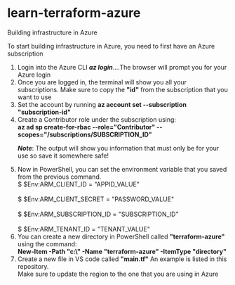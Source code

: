 # learn-terraform-azure
Building infrastructure in Azure
<p> To start building infrastructure in Azure, you need to first have an Azure subscription</p>
<p><ol>
  <li> Login into the Azure CLI <b><i>az login</b></i>....The browser will prompt you for your Azure login</li>
  <li> Once you are logged in, the terminal will show you all your subscriptions. Make sure to copy the <b>"id"</b> from the subscription that you want to use</li>
  <li> Set the account by running <b>az account set --subscription "subscription-id"</b></li>
  <li> Create a Contributor role under the subscription using:
    <br><b>az ad sp create-for-rbac --role="Contributor" --scopes="/subscriptions/SUBSCRIPTION_ID"</b></br>
    <p><b><i>Note</i></b>: The output will show you information that must only be for your use so save it somewhere safe!</p></li>
  <li> Now in PowerShell, you can set the environment variable that you saved from the previous command.
      <br> $ $Env:ARM_CLIENT_ID = "APPID_VALUE"</br>
      <br>$ $Env:ARM_CLIENT_SECRET = "PASSWORD_VALUE"</br>
      <br>$ $Env:ARM_SUBSCRIPTION_ID = "SUBSCRIPTION_ID"</br>
      <br>$ $Env:ARM_TENANT_ID = "TENANT_VALUE"</br></li>
   <li> You can create a new directory in PowerShell called <b>"terraform-azure"</b> using the command:
  <br><b>New-Item -Path "c:\" -Name "terraform-azure" -ItemType "directory"</b></br></li>
  <li>Create a new file in VS code called <b>"main.tf"</b> An example is listed in this repository.
<br>Make sure to update the region to the one that you are using in Azure</br></li>
